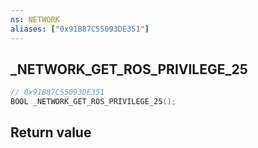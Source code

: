 ```yaml
---
ns: NETWORK
aliases: ["0x91B87C55093DE351"]
---
```

## _NETWORK_GET_ROS_PRIVILEGE_25

```c
// 0x91B87C55093DE351
BOOL _NETWORK_GET_ROS_PRIVILEGE_25();
```

## Return value
